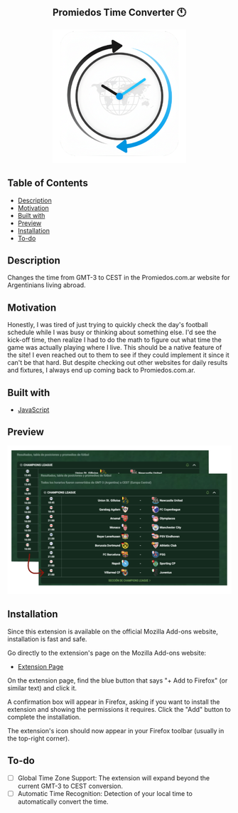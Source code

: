 <h2 align="center">
  Promiedos Time Converter 🕚
</h2>

<p align="center"><img width="300" height="300" alt="icon" src="preview/icon-timeconverter.png"></p>

## Table of Contents

- [Description](#description)
- [Motivation](#motivation)
- [Built with](#built-with)
- [Preview](#preview)
- [Installation](#installation)
- [To-do](#to-do)

## Description

Changes the time from GMT-3 to CEST in the Promiedos.com.ar website for Argentinians living abroad.

## Motivation

Honestly, I was tired of just trying to quickly check the day's football schedule while I was busy or thinking about something else. I'd see the kick-off time, then realize I had to do the math to figure out what time the game was actually playing where I live. This should be a native feature of the site! I even reached out to them to see if they could implement it since it can't be that hard. But despite checking out other websites for daily results and fixtures, I always end up coming back to Promiedos.com.ar.

## Built with

- [JavaScript](https://developer.mozilla.org/en-US/docs/Web/JavaScript)

## Preview

<p align="center"><img alt="preview" src="preview/preview-timeconverter.png"></p>

## Installation

Since this extension is available on the official Mozilla Add-ons website, installation is fast and safe.

Go directly to the extension's page on the Mozilla Add-ons website:

- [Extension Page](https://addons.mozilla.org/en-US/firefox/addon/time-converter-for-promiedos/)

On the extension page, find the blue button that says "+ Add to Firefox" (or similar text) and click it.

A confirmation box will appear in Firefox, asking if you want to install the extension and showing the permissions it requires. Click the "Add" button to complete the installation.

The extension's icon should now appear in your Firefox toolbar (usually in the top-right corner).

## To-do

- [ ] Global Time Zone Support: The extension will expand beyond the current GMT-3 to CEST conversion.
- [ ] Automatic Time Recognition: Detection of your local time to automatically convert the time.
